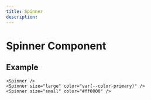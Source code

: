 ```yaml
---
title: Spinner
description: 
---
```


# Spinner Component



## Example

```vue
<Spinner />
<Spinner size="large" color="var(--color-primary)" />
<Spinner size="small" color="#ff0000" />
```

